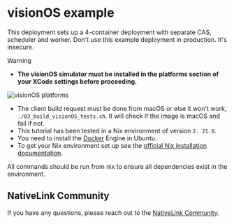 # visionOS example

This deployment sets up a 4-container deployment with separate CAS, scheduler
and worker. Don't use this example deployment in production. It's insecure.

> [!WARNING]
> - **The visionOS simulator must be installed in the platforms section of your XCode settings before proceeding.**
>
> ![visionOS platforms](https://developer.apple.com/documentation/xcode/installing-additional-simulator-runtimes)
>
> - The client build request must be done from macOS or else it won't work, `./03_build_visionOS_tests.sh`. It will check if the image is macOS and fail if not.
> - This tutorial has been tested in a Nix environment of version `2.
> 21.0`.
> - You need to install the [Docker](https://docs.docker.com/engine/install/ubuntu/) Engine in Ubuntu.
> - To get your Nix environment set up see the [official Nix installation documentation](https://nix.dev/install-nix).

All commands should be run from nix to ensure all dependencies exist in the environment.
## NativeLink Community
If you have any questions, please reach out to the [NativeLink Community](https://join.slack.com/t/nativelink/shared_invite/zt-2i2mipfr5-lZAEeWYEy4Eru94b3IOcdg).
